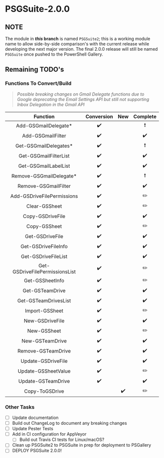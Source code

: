 # PSGSuite-2.0.0

## NOTE

The module in **_this_ branch** is named `PSGSuite2`; this is a working module name to allow side-by-side comparison's with the current release while developing the next major version. The final 2.0.0 release will still be named `PSGSuite` once pushed to the PowerShell Gallery.


## Remaining TODO's

### Functions To Convert/Build

> _Possible breaking changes on Gmail Delegate functions due to Google deprecating the Email Settings API but still not supporting Inbox Delegation in the Gmail API_

| Function                       | Conversion | New   | Complete |
| :----------------------------: | :--------: | :---: | :------: |
| Add-GSGmailDelegate*           | ✔️         |       | ❗️        |
| Add-GSGmailFilter              | ✔️         |       | ✔️       |
| Get-GSGmailDelegates*          | ✔️         |       | ❗️        |
| Get-GSGmailFilterList          | ✔️         |       | ✔️       |
| Get-GSGmailLabelList           | ✔️         |       | ✔️       |
| Remove-GSGmailDelegate*        | ✔️         |       | ❗️        |
| Remove-GSGmailFilter           | ✔️         |       | ✔️       |
| Add-GSDriveFilePermissions     | ✔️         |       | ✏️       |
| Clear-GSSheet                  | ✔️         |       | ✏️       |
| Copy-GSDriveFile               | ✔️         |       | ✔️       |
| Copy-GSSheet                   | ✔️         |       | ✏️       |
| Get-GSDriveFile                | ✔️         |       | ✔️       |
| Get-GSDriveFileInfo            | ✔️         |       | ✔️       |
| Get-GSDriveFileList            | ✔️         |       | ✔️       |
| Get-GSDriveFilePermissionsList | ✔️         |       | ✏️       |
| Get-GSSheetInfo                | ✔️         |       | ✏️       |
| Get-GSTeamDrive                | ✔️         |       | ✔️       |
| Get-GSTeamDrivesList           | ✔️         |       | ✔️       |
| Import-GSSheet                 | ✔️         |       | ✏️       |
| New-GSDriveFile                | ✔️         |       | ✔️       |
| New-GSSheet                    | ✔️         |       | ✏️       |
| New-GSTeamDrive                | ✔️         |       | ✔️       |
| Remove-GSTeamDrive             | ✔️         |       | ✔️       |
| Update-GSDriveFile             | ✔️         |       | ✔️       |
| Update-GSSheetValue            | ✔️         |       | ✏️       |
| Update-GSTeamDrive             | ✔️         |       | ✔️       |
| Copy-ToGSDrive                 |            | ✔️    | ✏️       |


### Other Tasks

- [ ] Update documentation
- [ ] Build out ChangeLog to document any breaking changes
- [ ] Update Pester Tests
- [ ] Add in CI configuration for AppVeyor
    - [ ] Build out Travis CI tests for Linux/macOS?
- [ ] Clean up PSGSuite2 to PSGSuite in prep for deployment to PSGallery
- [ ] DEPLOY PSGSuite 2.0.0!